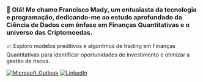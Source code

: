 ### 👋 Olá! Me chamo Francisco Mady, um entusiasta da tecnologia e programação, dedicando-me ao estudo aprofundado da Ciência de Dados com ênfase em Finanças Quantitativas e o universo das Criptomoedas.

 📈 Exploro modelos preditivos e algoritmos de trading em Finanças Quantitativas para identificar oportunidades de investimento e otimizar a gestão de riscos.
 
[![Microsoft_Outlook](https://img.shields.io/badge/Microsoft_Outlook-0078D4?style=for-the-badge&logo=microsoft-outlook&logoColor=white)](mailto:chicomady@hotmail.com) [![LinkedIn](https://img.shields.io/badge/LinkedIn-0077B5?style=for-the-badge&logo=linkedin&logoColor=white)](https://www.linkedin.com/in/francisco-mady-479749247/)


